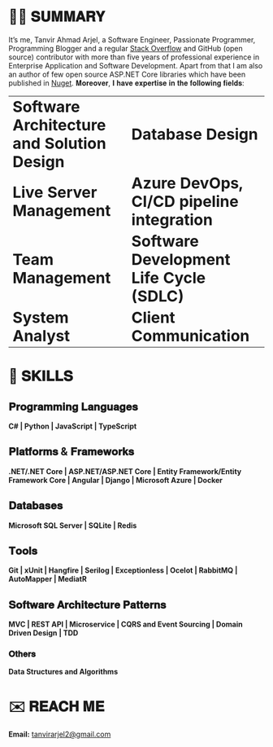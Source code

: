 # 👨‍💻 𝐒𝐔𝐌𝐌𝐀𝐑𝐘

It’s me, Tanvir Ahmad Arjel, a Software Engineer, Passionate Programmer, Programming Blogger and a regular [Stack Overflow](https://stackoverflow.com/users/5928070/tanvirarjel) and GitHub (open source) contributor with more than five years of professional experience in Enterprise Application and Software Development. Apart from that I am also an author of few open source ASP.NET Core libraries which have been published in [Nuget](https://www.nuget.org/profiles/TanvirArjel). 𝐌𝐨𝐫𝐞𝐨𝐯𝐞𝐫, 𝐈 𝐡𝐚𝐯𝐞 𝐞𝐱𝐩𝐞𝐫𝐭𝐢𝐬𝐞 𝐢𝐧 𝐭𝐡𝐞 𝐟𝐨𝐥𝐥𝐨𝐰𝐢𝐧𝐠 𝐟𝐢𝐞𝐥𝐝𝐬:

<table border="0">
 <tr>
    <td><b style="font-size:30px">Software Architecture and Solution Design</b></td>
    <td><b style="font-size:30px">Database Design</b></td>
 </tr>
 <tr>
    <td><b style="font-size:30px">Live Server Management</b></td>
    <td><b style="font-size:30px">Azure DevOps, CI/CD pipeline integration</b></td>
 </tr>
  <tr>
    <td><b style="font-size:30px">Team Management</b></td>
    <td><b style="font-size:30px">Software Development Life Cycle (SDLC)</b></td>
 </tr>
  <tr>
    <td><b style="font-size:30px">System Analyst</b></td>
    <td><b style="font-size:30px">Client Communication</b></td>
 </tr>
</table>

# 💪 𝐒𝐊𝐈𝐋𝐋𝐒

## 𝐏𝐫𝐨𝐠𝐫𝐚𝐦𝐦𝐢𝐧𝐠 𝐋𝐚𝐧𝐠𝐮𝐚𝐠𝐞𝐬
  **C# | Python | JavaScript | TypeScript**
  
## 𝐏𝐥𝐚𝐭𝐟𝐨𝐫𝐦𝐬 & 𝐅𝐫𝐚𝐦𝐞𝐰𝐨𝐫𝐤𝐬
**.NET/.NET Core | ASP.NET/ASP.NET Core | Entity Framework/Entity Framework Core | Angular | Django | Microsoft Azure | Docker**

## 𝐃𝐚𝐭𝐚𝐛𝐚𝐬𝐞𝐬
**Microsoft SQL Server | SQLite | Redis**

## 𝐓𝐨𝐨𝐥𝐬
**Git | xUnit | Hangfire | Serilog | Exceptionless | Ocelot | RabbitMQ | AutoMapper | MediatR**

## 𝐒𝐨𝐟𝐭𝐰𝐚𝐫𝐞 𝐀𝐫𝐜𝐡𝐢𝐭𝐞𝐜𝐭𝐮𝐫𝐞 𝐏𝐚𝐭𝐭𝐞𝐫𝐧𝐬
**MVC | REST API | Microservice | CQRS and Event Sourcing | Domain Driven Design | TDD**

### 𝐎𝐭𝐡𝐞𝐫𝐬
**Data Structures and Algorithms**

# ✉️ 𝐑𝐄𝐀𝐂𝐇 𝐌𝐄

 **Email:** tanvirarjel2@gmail.com
